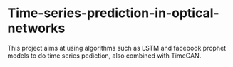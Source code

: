 # Time-series-prediction-in-optical-networks
This project aims at using algorithms such as LSTM and facebook prophet models to do time series pediction, also combined with TimeGAN.
